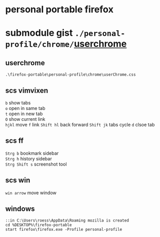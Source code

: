 # personal portable firefox
# submodule gist `./personal-profile/chrome/`[userchrome](https://gist.github.com/crbyxwpzfl/a2ba14e8fbf58d32e0ac54feb1feadd0)

## userchrome
`.\firefox-portable\personal-profile\chrome\userChrome.css`<br>

## scs vimvixen
`b` show tabs<br>
`o` open in same tab<br>
`t` open in new tab<br>
`O` show current link<br>
`hjkl` move
`f` link
`Shift hl` back forward
`Shift jk` tabs cycle
`d` clsoe tab

## scs ff
`Strg b` bookmark sidebar<br>
`Strg h` history sidebar<br>
`Strg Shift s` screenshot tool<br>

## scs win
`win arrow` move window<br>

## windows
```batch
::in C:\Users\roess\AppData\Roaming mozilla is created
cd %DESKTOP%\firefox-portable
start firefox\firefox.exe -Profile personal-profile
```

